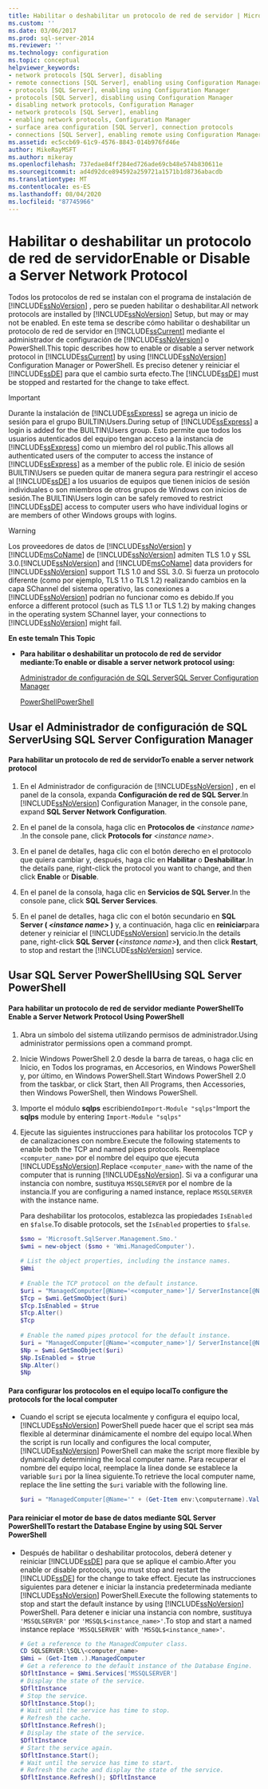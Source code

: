 ```yaml
---
title: Habilitar o deshabilitar un protocolo de red de servidor | Microsoft Docs
ms.custom: ''
ms.date: 03/06/2017
ms.prod: sql-server-2014
ms.reviewer: ''
ms.technology: configuration
ms.topic: conceptual
helpviewer_keywords:
- network protocols [SQL Server], disabling
- remote connections [SQL Server], enabling using Configuration Manager
- protocols [SQL Server], enabling using Configuration Manager
- protocols [SQL Server], disabling using Configuration Manager
- disabling network protocols, Configuration Manager
- network protocols [SQL Server], enabling
- enabling network protocols, Configuration Manager
- surface area configuration [SQL Server], connection protocols
- connections [SQL Server], enabling remote using Configuration Manager
ms.assetid: ec5ccb69-61c9-4576-8843-014b976fd46e
author: MikeRayMSFT
ms.author: mikeray
ms.openlocfilehash: 737edae84ff284ed726ade69cb48e574b830611e
ms.sourcegitcommit: ad4d92dce894592a259721a1571b1d8736abacdb
ms.translationtype: MT
ms.contentlocale: es-ES
ms.lasthandoff: 08/04/2020
ms.locfileid: "87745966"
---
```

# <a name="enable-or-disable-a-server-network-protocol"></a><span data-ttu-id="c181e-102">Habilitar o deshabilitar un protocolo de red de servidor</span><span class="sxs-lookup"><span data-stu-id="c181e-102">Enable or Disable a Server Network Protocol</span></span>
  <span data-ttu-id="c181e-103">Todos los protocolos de red se instalan con el programa de instalación de [!INCLUDE[ssNoVersion](../../includes/ssnoversion-md.md)] , pero se pueden habilitar o deshabilitar.</span><span class="sxs-lookup"><span data-stu-id="c181e-103">All network protocols are installed by [!INCLUDE[ssNoVersion](../../includes/ssnoversion-md.md)] Setup, but may or may not be enabled.</span></span> <span data-ttu-id="c181e-104">En este tema se describe cómo habilitar o deshabilitar un protocolo de red de servidor en [!INCLUDE[ssCurrent](../../includes/sscurrent-md.md)] mediante el administrador de configuración de [!INCLUDE[ssNoVersion](../../includes/ssnoversion-md.md)] o PowerShell.</span><span class="sxs-lookup"><span data-stu-id="c181e-104">This topic describes how to enable or disable a server network protocol in [!INCLUDE[ssCurrent](../../includes/sscurrent-md.md)] by using [!INCLUDE[ssNoVersion](../../includes/ssnoversion-md.md)] Configuration Manager or PowerShell.</span></span> <span data-ttu-id="c181e-105">Es preciso detener y reiniciar el [!INCLUDE[ssDE](../../includes/ssde-md.md)] para que el cambio surta efecto.</span><span class="sxs-lookup"><span data-stu-id="c181e-105">The [!INCLUDE[ssDE](../../includes/ssde-md.md)] must be stopped and restarted for the change to take effect.</span></span>  
  
> [!IMPORTANT]  
>  <span data-ttu-id="c181e-106">Durante la instalación de [!INCLUDE[ssExpress](../../includes/ssexpress-md.md)] se agrega un inicio de sesión para el grupo BUILTIN\Users.</span><span class="sxs-lookup"><span data-stu-id="c181e-106">During setup of [!INCLUDE[ssExpress](../../includes/ssexpress-md.md)] a login is added for the BUILTIN\Users group.</span></span> <span data-ttu-id="c181e-107">Esto permite que todos los usuarios autenticados del equipo tengan acceso a la instancia de [!INCLUDE[ssExpress](../../includes/ssexpress-md.md)] como un miembro del rol public.</span><span class="sxs-lookup"><span data-stu-id="c181e-107">This allows all authenticated users of the computer to access the instance of [!INCLUDE[ssExpress](../../includes/ssexpress-md.md)] as a member of the public role.</span></span> <span data-ttu-id="c181e-108">El inicio de sesión BUILTIN\Users se pueden quitar de manera segura para restringir el acceso al [!INCLUDE[ssDE](../../includes/ssde-md.md)] a los usuarios de equipos que tienen inicios de sesión individuales o son miembros de otros grupos de Windows con inicios de sesión.</span><span class="sxs-lookup"><span data-stu-id="c181e-108">The BUILTIN\Users login can be safely removed to restrict [!INCLUDE[ssDE](../../includes/ssde-md.md)] access to computer users who have individual logins or are members of other Windows groups with logins.</span></span>  
  
> [!WARNING]  
>  <span data-ttu-id="c181e-109">Los proveedores de datos de [!INCLUDE[ssNoVersion](../../includes/ssnoversion-md.md)] y [!INCLUDE[msCoName](../../includes/msconame-md.md)] de [!INCLUDE[ssNoVersion](../../includes/ssnoversion-md.md)] admiten TLS 1.0 y SSL 3.0.</span><span class="sxs-lookup"><span data-stu-id="c181e-109">[!INCLUDE[ssNoVersion](../../includes/ssnoversion-md.md)] and [!INCLUDE[msCoName](../../includes/msconame-md.md)] data providers for [!INCLUDE[ssNoVersion](../../includes/ssnoversion-md.md)] support TLS 1.0 and SSL 3.0.</span></span> <span data-ttu-id="c181e-110">Si fuerza un protocolo diferente (como por ejemplo, TLS 1.1 o TLS 1.2) realizando cambios en la capa SChannel del sistema operativo, las conexiones a [!INCLUDE[ssNoVersion](../../includes/ssnoversion-md.md)] podrían no funcionar como es debido.</span><span class="sxs-lookup"><span data-stu-id="c181e-110">If you enforce a different protocol (such as TLS 1.1 or TLS 1.2) by making changes in the operating system SChannel layer, your connections to [!INCLUDE[ssNoVersion](../../includes/ssnoversion-md.md)] might fail.</span></span>  
  
 <span data-ttu-id="c181e-111">**En este tema**</span><span class="sxs-lookup"><span data-stu-id="c181e-111">**In This Topic**</span></span>  
  
-   <span data-ttu-id="c181e-112">**Para habilitar o deshabilitar un protocolo de red de servidor mediante:**</span><span class="sxs-lookup"><span data-stu-id="c181e-112">**To enable or disable a server network protocol using:**</span></span>  
  
     [<span data-ttu-id="c181e-113">Administrador de configuración de SQL Server</span><span class="sxs-lookup"><span data-stu-id="c181e-113">SQL Server Configuration Manager</span></span>](#SSMSProcedure)  
  
     [<span data-ttu-id="c181e-114">PowerShell</span><span class="sxs-lookup"><span data-stu-id="c181e-114">PowerShell</span></span>](#PowerShellProcedure)  
  
##  <a name="using-sql-server-configuration-manager"></a><a name="SSMSProcedure"></a> <span data-ttu-id="c181e-115">Usar el Administrador de configuración de SQL Server</span><span class="sxs-lookup"><span data-stu-id="c181e-115">Using SQL Server Configuration Manager</span></span>  
  
#### <a name="to-enable-a-server-network-protocol"></a><span data-ttu-id="c181e-116">Para habilitar un protocolo de red de servidor</span><span class="sxs-lookup"><span data-stu-id="c181e-116">To enable a server network protocol</span></span>  
  
1.  <span data-ttu-id="c181e-117">En el Administrador de configuración de [!INCLUDE[ssNoVersion](../../includes/ssnoversion-md.md)] , en el panel de la consola, expanda **Configuración de red de SQL Server**.</span><span class="sxs-lookup"><span data-stu-id="c181e-117">In [!INCLUDE[ssNoVersion](../../includes/ssnoversion-md.md)] Configuration Manager, in the console pane, expand **SQL Server  Network Configuration**.</span></span>  
  
2.  <span data-ttu-id="c181e-118">En el panel de la consola, haga clic en **Protocolos de** *\<instance name>* .</span><span class="sxs-lookup"><span data-stu-id="c181e-118">In the console pane, click **Protocols for** *\<instance name>*.</span></span>  
  
3.  <span data-ttu-id="c181e-119">En el panel de detalles, haga clic con el botón derecho en el protocolo que quiera cambiar y, después, haga clic en **Habilitar** o **Deshabilitar**.</span><span class="sxs-lookup"><span data-stu-id="c181e-119">In the details pane, right-click the protocol you want to change, and then click **Enable** or **Disable**.</span></span>  
  
4.  <span data-ttu-id="c181e-120">En el panel de la consola, haga clic en **Servicios de SQL Server**.</span><span class="sxs-lookup"><span data-stu-id="c181e-120">In the console pane, click **SQL Server Services**.</span></span>  
  
5.  <span data-ttu-id="c181e-121">En el panel de detalles, haga clic con el botón secundario en **SQL Server ( ***\<instance name>*** )** y, a continuación, haga clic en **reiniciar**para detener y reiniciar el [!INCLUDE[ssNoVersion](../../includes/ssnoversion-md.md)] servicio.</span><span class="sxs-lookup"><span data-stu-id="c181e-121">In the details pane, right-click **SQL Server (***\<instance name>***)**, and then click **Restart**, to stop and restart the [!INCLUDE[ssNoVersion](../../includes/ssnoversion-md.md)] service.</span></span>  
  
##  <a name="using-sql-server-powershell"></a><a name="PowerShellProcedure"></a> <span data-ttu-id="c181e-122">Usar SQL Server PowerShell</span><span class="sxs-lookup"><span data-stu-id="c181e-122">Using SQL Server PowerShell</span></span>  
  
#### <a name="to-enable-a-server-network-protocol-using-powershell"></a><span data-ttu-id="c181e-123">Para habilitar un protocolo de red de servidor mediante PowerShell</span><span class="sxs-lookup"><span data-stu-id="c181e-123">To Enable a Server Network Protocol Using PowerShell</span></span>  
  
1.  <span data-ttu-id="c181e-124">Abra un símbolo del sistema utilizando permisos de administrador.</span><span class="sxs-lookup"><span data-stu-id="c181e-124">Using administrator permissions open a command prompt.</span></span>  
  
2.  <span data-ttu-id="c181e-125">Inicie Windows PowerShell 2.0 desde la barra de tareas, o haga clic en Inicio, en Todos los programas, en Accesorios, en Windows PowerShell y, por último, en Windows PowerShell.</span><span class="sxs-lookup"><span data-stu-id="c181e-125">Start Windows PowerShell 2.0 from the taskbar, or click Start, then All Programs, then Accessories, then Windows PowerShell, then Windows PowerShell.</span></span>  
  
3.  <span data-ttu-id="c181e-126">Importe el módulo **sqlps** escribiendo`Import-Module "sqlps"`</span><span class="sxs-lookup"><span data-stu-id="c181e-126">Import the **sqlps** module by entering `Import-Module "sqlps"`</span></span>  
  
4.  <span data-ttu-id="c181e-127">Ejecute las siguientes instrucciones para habilitar los protocolos TCP y de canalizaciones con nombre.</span><span class="sxs-lookup"><span data-stu-id="c181e-127">Execute the following statements to enable both the TCP and named pipes protocols.</span></span> <span data-ttu-id="c181e-128">Reemplace `<computer_name>` por el nombre del equipo que ejecuta [!INCLUDE[ssNoVersion](../../includes/ssnoversion-md.md)].</span><span class="sxs-lookup"><span data-stu-id="c181e-128">Replace `<computer_name>` with the name of the computer that is running [!INCLUDE[ssNoVersion](../../includes/ssnoversion-md.md)].</span></span> <span data-ttu-id="c181e-129">Si va a configurar una instancia con nombre, sustituya `MSSQLSERVER` por el nombre de la instancia.</span><span class="sxs-lookup"><span data-stu-id="c181e-129">If you are configuring a named instance, replace `MSSQLSERVER` with the instance name.</span></span>  
  
     <span data-ttu-id="c181e-130">Para deshabilitar los protocolos, establezca las propiedades `IsEnabled` en `$false`.</span><span class="sxs-lookup"><span data-stu-id="c181e-130">To disable protocols, set the `IsEnabled` properties to `$false`.</span></span>  
  
    ```powershell
    $smo = 'Microsoft.SqlServer.Management.Smo.'  
    $wmi = new-object ($smo + 'Wmi.ManagedComputer').  
  
    # List the object properties, including the instance names.  
    $Wmi  
  
    # Enable the TCP protocol on the default instance.  
    $uri = "ManagedComputer[@Name='<computer_name>']/ ServerInstance[@Name='MSSQLSERVER']/ServerProtocol[@Name='Tcp']"  
    $Tcp = $wmi.GetSmoObject($uri)  
    $Tcp.IsEnabled = $true  
    $Tcp.Alter()  
    $Tcp  
  
    # Enable the named pipes protocol for the default instance.  
    $uri = "ManagedComputer[@Name='<computer_name>']/ ServerInstance[@Name='MSSQLSERVER']/ServerProtocol[@Name='Np']"  
    $Np = $wmi.GetSmoObject($uri)  
    $Np.IsEnabled = $true  
    $Np.Alter()  
    $Np  
    ```  
  
#### <a name="to-configure-the-protocols-for-the-local-computer"></a><span data-ttu-id="c181e-131">Para configurar los protocolos en el equipo local</span><span class="sxs-lookup"><span data-stu-id="c181e-131">To configure the protocols for the local computer</span></span>  
  
-   <span data-ttu-id="c181e-132">Cuando el script se ejecuta localmente y configura el equipo local, [!INCLUDE[ssNoVersion](../../includes/ssnoversion-md.md)] PowerShell puede hacer que el script sea más flexible al determinar dinámicamente el nombre del equipo local.</span><span class="sxs-lookup"><span data-stu-id="c181e-132">When the script is run locally and configures the local computer, [!INCLUDE[ssNoVersion](../../includes/ssnoversion-md.md)] PowerShell can make the script more flexible by dynamically determining the local computer name.</span></span> <span data-ttu-id="c181e-133">Para recuperar el nombre del equipo local, reemplace la línea donde se establece la variable `$uri` por la línea siguiente.</span><span class="sxs-lookup"><span data-stu-id="c181e-133">To retrieve the local computer name, replace the line setting the `$uri` variable with the following line.</span></span>  
  
    ```powershell
    $uri = "ManagedComputer[@Name='" + (Get-Item env:\computername).Value + "']/ServerInstance[@Name='MSSQLSERVER']/ServerProtocol[@Name='Tcp']"  
    ```  
  
#### <a name="to-restart-the-database-engine-by-using-sql-server-powershell"></a><span data-ttu-id="c181e-134">Para reiniciar el motor de base de datos mediante SQL Server PowerShell</span><span class="sxs-lookup"><span data-stu-id="c181e-134">To restart the Database Engine by using SQL Server PowerShell</span></span>  
  
-   <span data-ttu-id="c181e-135">Después de habilitar o deshabilitar protocolos, deberá detener y reiniciar [!INCLUDE[ssDE](../../includes/ssde-md.md)] para que se aplique el cambio.</span><span class="sxs-lookup"><span data-stu-id="c181e-135">After you enable or disable protocols, you must stop and restart the [!INCLUDE[ssDE](../../includes/ssde-md.md)] for the change to take effect.</span></span> <span data-ttu-id="c181e-136">Ejecute las instrucciones siguientes para detener e iniciar la instancia predeterminada mediante [!INCLUDE[ssNoVersion](../../includes/ssnoversion-md.md)] PowerShell.</span><span class="sxs-lookup"><span data-stu-id="c181e-136">Execute the following statements to stop and start the default instance by using [!INCLUDE[ssNoVersion](../../includes/ssnoversion-md.md)] PowerShell.</span></span> <span data-ttu-id="c181e-137">Para detener e iniciar una instancia con nombre, sustituya `'MSSQLSERVER'` por `'MSSQL$<instance_name>'`.</span><span class="sxs-lookup"><span data-stu-id="c181e-137">To stop and start a named instance replace `'MSSQLSERVER'` with `'MSSQL$<instance_name>'`.</span></span>  
  
    ```powershell
    # Get a reference to the ManagedComputer class.  
    CD SQLSERVER:\SQL\<computer_name>  
    $Wmi = (Get-Item .).ManagedComputer  
    # Get a reference to the default instance of the Database Engine.  
    $DfltInstance = $Wmi.Services['MSSQLSERVER']  
    # Display the state of the service.  
    $DfltInstance  
    # Stop the service.  
    $DfltInstance.Stop();  
    # Wait until the service has time to stop.  
    # Refresh the cache.  
    $DfltInstance.Refresh();   
    # Display the state of the service.  
    $DfltInstance  
    # Start the service again.  
    $DfltInstance.Start();  
    # Wait until the service has time to start.  
    # Refresh the cache and display the state of the service.  
    $DfltInstance.Refresh(); $DfltInstance  
    ```  
